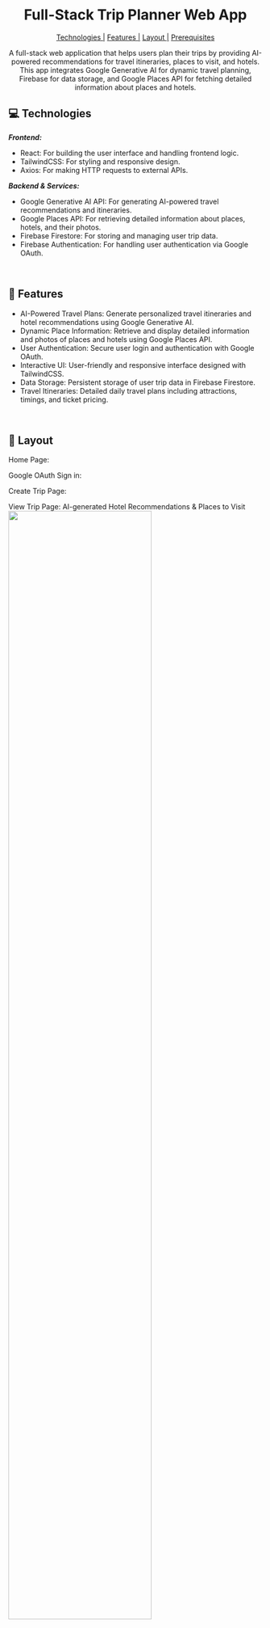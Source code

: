                   
<h1 align="center" style="font-weight: bold;">Full-Stack Trip Planner Web App</h1>

<p align="center">
<a href="#tech">Technologies |</a>
<a href="#features">Features |</a>
<a href="#layout">Layout |</a>
<a href="#pre">Prerequisites</a>
 
</p>

<p align="center">A full-stack web application that helps users plan their trips by providing AI-powered recommendations for travel itineraries, places to visit, and hotels. This app integrates Google Generative AI for dynamic travel planning, Firebase for data storage, and Google Places API for fetching detailed information about places and hotels. </p>





<!---
<h3 align="center">
<a href="https://ai-trip-planner-barika.vercel.app/" target="_blank">📱 Visit this Project</a>
</h3> <br>
-->

<h2 id="technologies">💻 Technologies</h2>

<b><em>Frontend:</b></em>

- React: For building the user interface and handling frontend logic.
- TailwindCSS: For styling and responsive design.
- Axios: For making HTTP requests to external APIs.

<b><em>Backend & Services:</b></em>
- Google Generative AI API: For generating AI-powered travel recommendations and itineraries.
- Google Places API: For retrieving detailed information about places, hotels, and their photos.
- Firebase Firestore: For storing and managing user trip data.
- Firebase Authentication: For handling user authentication via Google OAuth.

<br><h2 id="features">🚀 Features</h2>

- AI-Powered Travel Plans: Generate personalized travel itineraries and hotel recommendations using Google Generative AI.
- Dynamic Place Information: Retrieve and display detailed information and photos of places and hotels using Google Places API.
- User Authentication: Secure user login and authentication with Google OAuth.
- Interactive UI: User-friendly and responsive interface designed with TailwindCSS.
- Data Storage: Persistent storage of user trip data in Firebase Firestore.
- Travel Itineraries: Detailed daily travel plans including attractions, timings, and ticket pricing.

 
<br><h2 id="layout">🎨 Layout</h2>

<p>
Home Page:
<img src="https://github.com/barika001/ai-trip-planner/blob/main/public/asset/1.1.png" alt="">

Google OAuth Sign in:
  <img src="https://github.com/barika001/ai-trip-planner/blob/main/public/asset/2.png" alt="">
  
Create Trip Page:
<img src="https://github.com/barika001/ai-trip-planner/blob/main/public/asset/4.4.png" alt="">

View Trip Page: AI-generated Hotel Recommendations & Places to Visit
<img src="https://github.com/barika001/ai-trip-planner/blob/main/public/asset/7.png" alt="" width="75%" align="center">

My Trips Page:
<img src="https://github.com/barika001/ai-trip-planner/blob/main/public/asset/6.png" alt="">

Responsive view on mobile: <br>
<img src="https://github.com/barika001/ai-trip-planner/blob/main/public/asset/8.jpg" alt="" width="30%" align="center">
</p>
 

<h2 id="pre">🗁 Prerequisites</h2>

- Node.js & npm
- Firebase Project: Set up a Firebase project and configure Firestore and Authentication. Obtain your Firebase configuration keys.
- Google API Keys: Obtain API keys for Google Generative AI and Google Places API.

